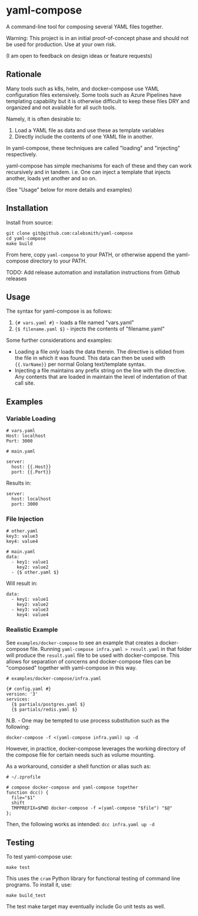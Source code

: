 # yaml-compose

A command-line tool for composing several YAML files together.

Warning: This project is in an initial proof-of-concept phase and should not be used for production. Use at your own risk.

(I am open to feedback on design ideas or feature requests)

## Rationale

Many tools such as k8s, helm, and docker-compose use YAML configuration files extensively. Some tools such as Azure Pipelines have templating capability but it is otherwise difficult to keep these files DRY and organized and not available for all such tools.

Namely, it is often desirable to:
1. Load a YAML file as data and use these as template variables
2. Directly include the contents of one YAML file in another.

In yaml-compose, these techniques are called "loading" and "injecting" respectively.

yaml-compose has simple mechanisms for each of these and they can work recursively and in tandem. i.e. One can inject a template that injects another, loads yet another and so on.

(See "Usage" below for more details and examples)

## Installation

Install from source:
```
git clone git@github.com:calebsmith/yaml-compose
cd yaml-compose
make build
```
From here, copy `yaml-compose` to your PATH, or otherwise append the yaml-compose directory to your PATH.

TODO: Add release automation and installation instructions from Github releases

## Usage

The syntax for yaml-compose is as follows:
1. `{# vars.yaml #}` - loads a file named "vars.yaml"
2. `{$ filename.yaml $}` - injects the contents of "filename.yaml"

Some further considerations and examples:
* Loading a file *only* loads the data therein. The directive is ellided from the file in which it was found. This data can then be used with `{{.VarName}}` per normal Golang text/template syntax.
* Injecting a file maintains any prefix string on the line with the directive. Any contents that are loaded in maintain the level of indentation of that call site.

## Examples

### Variable Loading

```
# vars.yaml
Host: localhost
Port: 3000
```

```
# main.yaml

server:
  host: {{.Host}}
  port: {{.Port}}
```

Results in:
```
server:
  host: localhost
  port: 3000
```

### File Injection

```
# other.yaml
key3: value3
key4: value4
```
```
# main.yaml
data:
  - key1: value1
    key2: value2
  - {$ other.yaml $}
```

Will result in:
```
data:
  - key1: value1
    key2: value2
  - key3: value3
    key4: value4
```

### Realistic Example

See `examples/docker-compose` to see an example that creates a docker-compose file. Running `yaml-compose infra.yaml > result.yaml` in that folder will produce the `result.yaml` file to be used with docker-compose. This allows for separation of concerns and docker-compose files can be "composed" together with yaml-compose in this way.

```
# examples/docker-compose/infra.yaml

{# config.yaml #}
version: '3'
services:
  {$ partials/postgres.yaml $}
  {$ partials/redis.yaml $}
```

N.B. - One may be tempted to use process substitution such as the following:
```
docker-compose -f <(yaml-compose infra.yaml) up -d
```

However, in practice, docker-compose leverages the working directory of the compose file for certain needs such as volume mounting.

As a workaround, consider a shell function or alias such as:

```
# ~/.zprofile

# compose docker-compose and yaml-compose together
function dcc() {
  file="$1"
  shift
  TMPPREFIX=$PWD docker-compose -f =(yaml-compose "$file") "$@"
};
```

Then, the following works as intended:
`dcc infra.yaml up -d`

## Testing

To test yaml-compose use:

```
make test
```

This uses the `cram` Python library for functional testing of command line programs. To install it, use:

```
make build_test
```

The test make target may eventually include Go unit tests as well.